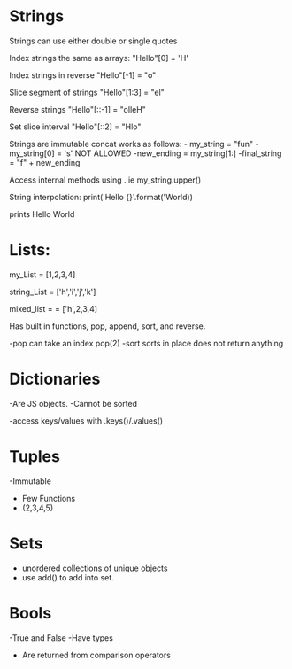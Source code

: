# Strings
Strings can use either double or single quotes 

Index strings the same as arrays: "Hello"[0] = 'H'

Index strings in reverse "Hello"[-1] = "o"

Slice segment of strings "Hello"[1:3] = "el"

Reverse strings "Hello"[::-1] = "olleH" 

Set slice interval "Hello"[::2] = "Hlo"

Strings are immutable concat works as follows: 
    - my_string = "fun" 
    - my_string[0] = 's' NOT ALLOWED
    -new_ending = my_string[1:]
    -final_string = "f" + new_ending

Access internal methods using . ie my_string.upper()

String interpolation: 
print('Hello {}'.format('World))

prints Hello World

# Lists: 
my_List = [1,2,3,4]

string_List = ['h','i','j','k']

mixed_list = = ['h',2,3,4]

Has built in functions, pop, append, sort, and reverse. 

-pop can take an index pop(2)
-sort sorts in place does not return anything

# Dictionaries

-Are JS objects. 
-Cannot be sorted 

-access keys/values with .keys()/.values()

# Tuples

-Immutable 
- Few Functions 
- (2,3,4,5)

# Sets

- unordered collections of unique objects 
- use add() to add into set. 

# Bools 

-True and False 
-Have types 
- Are returned from comparison operators 
